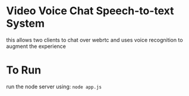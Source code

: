 Video Voice Chat Speech-to-text System
======================================
this allows two clients to chat over webrtc and uses voice recognition to augment the experience

To Run
======
run the node server using: `node app.js`
